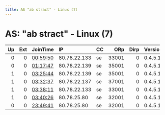 ```yaml
---
title: AS "ab stract" - Linux (7)
---
```


# AS: "ab stract" - Linux (7)

|   Up |   Ext | JoinTime                                                                                              | IP           | CC   |   ORp |   Dirp | Version   | Contact   | Nickname   |   eFamMembers |
|-----:|------:|:------------------------------------------------------------------------------------------------------|:-------------|:-----|------:|-------:|:----------|:----------|:-----------|--------------:|
|    0 |     0 | [00:59:50](https://nusenu.github.io/OrNetStats/w/relay/6C6ED4BD02DC35D2D51707F9A4F8DB5B53114A5F.html) | 80.78.22.133 | se   | 33001 |      0 | 0.4.5.10  | None      | darkblue   |             1 |
|    0 |     0 | [01:17:47](https://nusenu.github.io/OrNetStats/w/relay/723DA858FEFE0E036DC5ACB8B78762F9CADCFB97.html) | 80.78.22.139 | se   | 35001 |      0 | 0.4.5.10  | None      | milkone    |             1 |
|    1 |     0 | [03:25:44](https://nusenu.github.io/OrNetStats/w/relay/09236AAEB2B02F5333D36984351B44BCB53D2F64.html) | 80.78.22.139 | se   | 35001 |      0 | 0.4.5.10  | None      | milkone    |             1 |
|    1 |     0 | [03:32:37](https://nusenu.github.io/OrNetStats/w/relay/6FC3DBB18AC0396BE5D42685C9229A8154F4E804.html) | 80.78.22.137 | se   | 37001 |      0 | 0.4.5.10  | None      | server     |             1 |
|    1 |     0 | [03:38:11](https://nusenu.github.io/OrNetStats/w/relay/F846D66D185941F97CE322C493F2B2DE7C8CE1FC.html) | 80.78.22.133 | se   | 33001 |      0 | 0.4.5.10  | None      | darkblue   |             1 |
|    1 |     0 | [03:40:26](https://nusenu.github.io/OrNetStats/w/relay/B388F65F2487EBB78AAC0A6DC344E0277615A361.html) | 80.78.25.80  | se   | 32001 |      0 | 0.4.5.10  | None      | darkred    |             1 |
|    0 |     0 | [23:49:41](https://nusenu.github.io/OrNetStats/w/relay/BAB11BF2F774ACD18404622D44BBD33E2AA06E86.html) | 80.78.25.80  | se   | 32001 |      0 | 0.4.5.10  | None      | darkred    |             1 |
